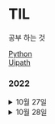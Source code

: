 # TIL

공부 하는 것

<a href="https://github.com/ridka42/TIL/tree/main/Python">Python</a></li> <br>
<a href="https://github.com/ridka42/TIL/tree/main/Uipath">Uipath</a></li>

### 2022

<details>
<summary>10월 27일</summary>
<div markdown="1">       

>  <details>
>  <summary>Python</summary>
>  <div markdown="1">        
>   <a href="https://github.com/ridka42/TIL/tree/main/Python/AlpacoLec/221027">32 ~ 34</a> <br>
> 32. 열에 있는 값을 행으로 내리는 방법 <br>
> 33. 행에 있는 값을 열로 올리는 방법 <br>
> 34. 데이터에 순위를 매기는 방법
> </div>
> </details>

>  <details>
>  <summary>Uipath</summary>
>  <div markdown="1">        
>   <a href="https://github.com/ridka42/TIL/tree/main/Uipath/UipathAcademy/221027">Build Your Frist Process with Studio</a> <br>
>   <a href="https://github.com/ridka42/TIL/tree/main/Uipath/UipathAcademy/221027">A Day in the Life of an RPA Developer</a>
> </div>
> </details>



</div>
</details>

<details>
<summary>10월 28일</summary>
<div markdown="1">       

>  <details>
>  <summary>Python</summary>
>  <div markdown="1">        
>   <a href="https://github.com/ridka42/TIL/tree/main/Python/AlpacoLec/221028">35 ~ 37</a> <br>
> 35. 상관분석<br>
> 36. 정규표현식 <br>
> 37. 인터넷에 있는 데이터를 수집하는 방법
> </div>
> </details>

>  <details>
>  <summary>Uipath</summary>
>  <div markdown="1">        
>   <a href="https://github.com/ridka42/TIL/tree/main/Uipath/UipathAcademy/221028">Variables and Arguments in Studio</a> 
> </div>
> </details>



</div>
</details>
